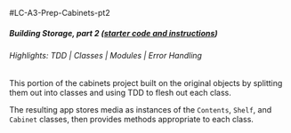 #LC-A3-Prep-Cabinets-pt2

##### Building Storage, part 2 ([starter code and instructions](https://replit.com/@CarolineRose/CabinetsPart2-StarterCode#instructions.txt))

###### Highlights: TDD | Classes | Modules | Error Handling


This portion of the cabinets project built on the original objects by splitting them out into classes and using TDD to flesh out each class.

The resulting app stores media as instances of the `Contents`, `Shelf`, and `Cabinet` classes, then provides methods appropriate to each class.
